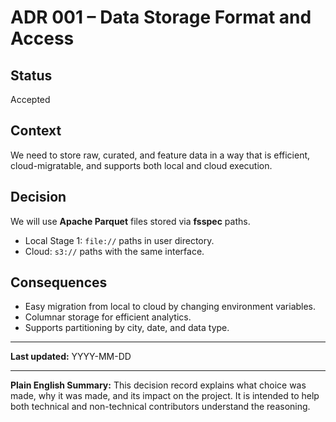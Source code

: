 # ADR 001 – Data Storage Format and Access

## Status
Accepted

## Context
We need to store raw, curated, and feature data in a way that is efficient, cloud-migratable, and supports both local and cloud execution.

## Decision
We will use **Apache Parquet** files stored via **fsspec** paths.
- Local Stage 1: `file://` paths in user directory.
- Cloud: `s3://` paths with the same interface.

## Consequences
- Easy migration from local to cloud by changing environment variables.
- Columnar storage for efficient analytics.
- Supports partitioning by city, date, and data type.

---
**Last updated:** YYYY-MM-DD


---
**Plain English Summary:**
This decision record explains what choice was made, why it was made, and its impact on the project.
It is intended to help both technical and non-technical contributors understand the reasoning.
